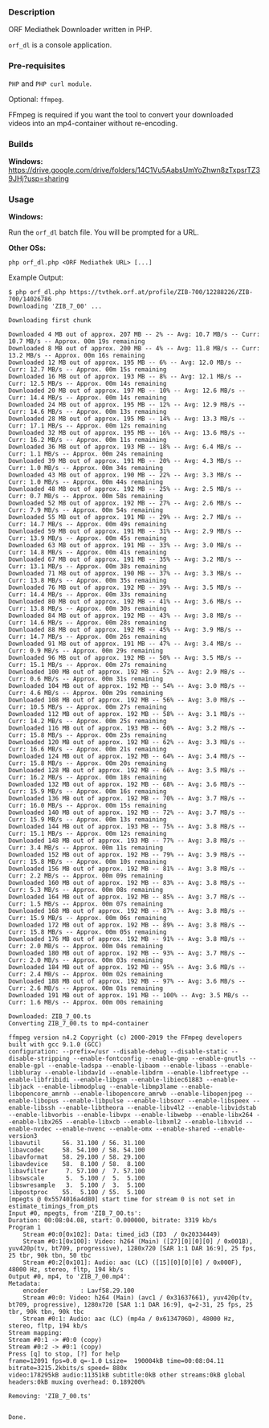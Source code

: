 ### Description ###

ORF Mediathek Downloader written in PHP.

`orf_dl` is a console application.

### Pre-requisites ###

`PHP` and `PHP curl module`.

Optional: `ffmpeg`.

FFmpeg is required if you want the tool to convert your downloaded  
videos into an mp4-container without re-encoding.

### Builds ###

**Windows:** https://drive.google.com/drive/folders/14C1Vu5AabsUmYoZhwn8zTxpsrTZ39JHj?usp=sharing

### Usage ###

**Windows:**

Run the `orf_dl` batch file. You will be prompted for a URL.

**Other OSs:**

`php orf_dl.php <ORF Mediathek URL> [...]`

Example Output:

    $ php orf_dl.php https://tvthek.orf.at/profile/ZIB-700/12288226/ZIB-700/14026786
    Downloading 'ZIB_7_00' ...

    Downloading first chunk

    Downloaded 4 MB out of approx. 207 MB -- 2% -- Avg: 10.7 MB/s -- Curr: 10.7 MB/s -- Approx. 00m 19s remaining
    Downloaded 8 MB out of approx. 200 MB -- 4% -- Avg: 11.8 MB/s -- Curr: 13.2 MB/s -- Approx. 00m 16s remaining
    Downloaded 12 MB out of approx. 195 MB -- 6% -- Avg: 12.0 MB/s -- Curr: 12.7 MB/s -- Approx. 00m 15s remaining
    Downloaded 16 MB out of approx. 193 MB -- 8% -- Avg: 12.1 MB/s -- Curr: 12.5 MB/s -- Approx. 00m 14s remaining
    Downloaded 20 MB out of approx. 197 MB -- 10% -- Avg: 12.6 MB/s -- Curr: 14.4 MB/s -- Approx. 00m 14s remaining
    Downloaded 24 MB out of approx. 195 MB -- 12% -- Avg: 12.9 MB/s -- Curr: 14.6 MB/s -- Approx. 00m 13s remaining
    Downloaded 28 MB out of approx. 195 MB -- 14% -- Avg: 13.3 MB/s -- Curr: 17.1 MB/s -- Approx. 00m 12s remaining
    Downloaded 32 MB out of approx. 195 MB -- 16% -- Avg: 13.6 MB/s -- Curr: 16.2 MB/s -- Approx. 00m 11s remaining
    Downloaded 36 MB out of approx. 193 MB -- 18% -- Avg: 6.4 MB/s -- Curr: 1.1 MB/s -- Approx. 00m 24s remaining
    Downloaded 39 MB out of approx. 191 MB -- 20% -- Avg: 4.3 MB/s -- Curr: 1.0 MB/s -- Approx. 00m 34s remaining
    Downloaded 43 MB out of approx. 190 MB -- 22% -- Avg: 3.3 MB/s -- Curr: 1.0 MB/s -- Approx. 00m 44s remaining
    Downloaded 48 MB out of approx. 192 MB -- 25% -- Avg: 2.5 MB/s -- Curr: 0.7 MB/s -- Approx. 00m 58s remaining
    Downloaded 52 MB out of approx. 192 MB -- 27% -- Avg: 2.6 MB/s -- Curr: 7.9 MB/s -- Approx. 00m 54s remaining
    Downloaded 55 MB out of approx. 191 MB -- 29% -- Avg: 2.7 MB/s -- Curr: 14.7 MB/s -- Approx. 00m 49s remaining
    Downloaded 59 MB out of approx. 191 MB -- 31% -- Avg: 2.9 MB/s -- Curr: 13.9 MB/s -- Approx. 00m 45s remaining
    Downloaded 63 MB out of approx. 191 MB -- 33% -- Avg: 3.0 MB/s -- Curr: 14.8 MB/s -- Approx. 00m 41s remaining
    Downloaded 67 MB out of approx. 191 MB -- 35% -- Avg: 3.2 MB/s -- Curr: 13.1 MB/s -- Approx. 00m 38s remaining
    Downloaded 71 MB out of approx. 190 MB -- 37% -- Avg: 3.3 MB/s -- Curr: 13.8 MB/s -- Approx. 00m 35s remaining
    Downloaded 76 MB out of approx. 192 MB -- 39% -- Avg: 3.5 MB/s -- Curr: 14.4 MB/s -- Approx. 00m 33s remaining
    Downloaded 80 MB out of approx. 192 MB -- 41% -- Avg: 3.6 MB/s -- Curr: 13.8 MB/s -- Approx. 00m 30s remaining
    Downloaded 84 MB out of approx. 192 MB -- 43% -- Avg: 3.8 MB/s -- Curr: 14.6 MB/s -- Approx. 00m 28s remaining
    Downloaded 88 MB out of approx. 192 MB -- 45% -- Avg: 3.9 MB/s -- Curr: 14.7 MB/s -- Approx. 00m 26s remaining
    Downloaded 91 MB out of approx. 191 MB -- 47% -- Avg: 3.4 MB/s -- Curr: 0.9 MB/s -- Approx. 00m 29s remaining
    Downloaded 96 MB out of approx. 192 MB -- 50% -- Avg: 3.5 MB/s -- Curr: 15.1 MB/s -- Approx. 00m 27s remaining
    Downloaded 100 MB out of approx. 192 MB -- 52% -- Avg: 2.9 MB/s -- Curr: 0.6 MB/s -- Approx. 00m 31s remaining
    Downloaded 104 MB out of approx. 192 MB -- 54% -- Avg: 3.0 MB/s -- Curr: 4.6 MB/s -- Approx. 00m 29s remaining
    Downloaded 108 MB out of approx. 192 MB -- 56% -- Avg: 3.0 MB/s -- Curr: 10.5 MB/s -- Approx. 00m 27s remaining
    Downloaded 112 MB out of approx. 192 MB -- 58% -- Avg: 3.1 MB/s -- Curr: 14.2 MB/s -- Approx. 00m 25s remaining
    Downloaded 116 MB out of approx. 193 MB -- 60% -- Avg: 3.2 MB/s -- Curr: 15.8 MB/s -- Approx. 00m 23s remaining
    Downloaded 120 MB out of approx. 192 MB -- 62% -- Avg: 3.3 MB/s -- Curr: 16.6 MB/s -- Approx. 00m 21s remaining
    Downloaded 124 MB out of approx. 192 MB -- 64% -- Avg: 3.4 MB/s -- Curr: 15.8 MB/s -- Approx. 00m 20s remaining
    Downloaded 128 MB out of approx. 192 MB -- 66% -- Avg: 3.5 MB/s -- Curr: 16.2 MB/s -- Approx. 00m 18s remaining
    Downloaded 132 MB out of approx. 192 MB -- 68% -- Avg: 3.6 MB/s -- Curr: 15.9 MB/s -- Approx. 00m 16s remaining
    Downloaded 136 MB out of approx. 192 MB -- 70% -- Avg: 3.7 MB/s -- Curr: 16.0 MB/s -- Approx. 00m 15s remaining
    Downloaded 140 MB out of approx. 192 MB -- 72% -- Avg: 3.7 MB/s -- Curr: 15.9 MB/s -- Approx. 00m 13s remaining
    Downloaded 144 MB out of approx. 193 MB -- 75% -- Avg: 3.8 MB/s -- Curr: 15.1 MB/s -- Approx. 00m 12s remaining
    Downloaded 148 MB out of approx. 193 MB -- 77% -- Avg: 3.8 MB/s -- Curr: 3.4 MB/s -- Approx. 00m 11s remaining
    Downloaded 152 MB out of approx. 192 MB -- 79% -- Avg: 3.9 MB/s -- Curr: 15.8 MB/s -- Approx. 00m 10s remaining
    Downloaded 156 MB out of approx. 192 MB -- 81% -- Avg: 3.8 MB/s -- Curr: 2.2 MB/s -- Approx. 00m 09s remaining
    Downloaded 160 MB out of approx. 192 MB -- 83% -- Avg: 3.8 MB/s -- Curr: 5.3 MB/s -- Approx. 00m 08s remaining
    Downloaded 164 MB out of approx. 192 MB -- 85% -- Avg: 3.7 MB/s -- Curr: 1.5 MB/s -- Approx. 00m 07s remaining
    Downloaded 168 MB out of approx. 192 MB -- 87% -- Avg: 3.8 MB/s -- Curr: 15.9 MB/s -- Approx. 00m 06s remaining
    Downloaded 172 MB out of approx. 192 MB -- 89% -- Avg: 3.8 MB/s -- Curr: 15.8 MB/s -- Approx. 00m 05s remaining
    Downloaded 176 MB out of approx. 192 MB -- 91% -- Avg: 3.8 MB/s -- Curr: 2.0 MB/s -- Approx. 00m 04s remaining
    Downloaded 180 MB out of approx. 192 MB -- 93% -- Avg: 3.7 MB/s -- Curr: 2.0 MB/s -- Approx. 00m 03s remaining
    Downloaded 184 MB out of approx. 192 MB -- 95% -- Avg: 3.6 MB/s -- Curr: 2.4 MB/s -- Approx. 00m 02s remaining
    Downloaded 188 MB out of approx. 192 MB -- 97% -- Avg: 3.6 MB/s -- Curr: 2.6 MB/s -- Approx. 00m 01s remaining
    Downloaded 191 MB out of approx. 191 MB -- 100% -- Avg: 3.5 MB/s -- Curr: 1.6 MB/s -- Approx. 00m 00s remaining

    Downloaded: ZIB_7_00.ts
    Converting ZIB_7_00.ts to mp4-container

    ffmpeg version n4.2 Copyright (c) 2000-2019 the FFmpeg developers
    built with gcc 9.1.0 (GCC)
    configuration: --prefix=/usr --disable-debug --disable-static --disable-stripping --enable-fontconfig --enable-gmp --enable-gnutls --enable-gpl --enable-ladspa --enable-libaom --enable-libass --enable-libbluray --enable-libdav1d --enable-libdrm --enable-libfreetype --enable-libfribidi --enable-libgsm --enable-libiec61883 --enable-libjack --enable-libmodplug --enable-libmp3lame --enable-libopencore_amrnb --enable-libopencore_amrwb --enable-libopenjpeg --enable-libopus --enable-libpulse --enable-libsoxr --enable-libspeex --enable-libssh --enable-libtheora --enable-libv4l2 --enable-libvidstab --enable-libvorbis --enable-libvpx --enable-libwebp --enable-libx264 --enable-libx265 --enable-libxcb --enable-libxml2 --enable-libxvid --enable-nvdec --enable-nvenc --enable-omx --enable-shared --enable-version3
    libavutil      56. 31.100 / 56. 31.100
    libavcodec     58. 54.100 / 58. 54.100
    libavformat    58. 29.100 / 58. 29.100
    libavdevice    58.  8.100 / 58.  8.100
    libavfilter     7. 57.100 /  7. 57.100
    libswscale      5.  5.100 /  5.  5.100
    libswresample   3.  5.100 /  3.  5.100
    libpostproc    55.  5.100 / 55.  5.100
    [mpegts @ 0x5574016a4d80] start time for stream 0 is not set in estimate_timings_from_pts
    Input #0, mpegts, from 'ZIB_7_00.ts':
    Duration: 00:08:04.08, start: 0.000000, bitrate: 3319 kb/s
    Program 1 
        Stream #0:0[0x102]: Data: timed_id3 (ID3  / 0x20334449)
        Stream #0:1[0x100]: Video: h264 (Main) ([27][0][0][0] / 0x001B), yuv420p(tv, bt709, progressive), 1280x720 [SAR 1:1 DAR 16:9], 25 fps, 25 tbr, 90k tbn, 50 tbc
        Stream #0:2[0x101]: Audio: aac (LC) ([15][0][0][0] / 0x000F), 48000 Hz, stereo, fltp, 194 kb/s
    Output #0, mp4, to 'ZIB_7_00.mp4':
    Metadata:
        encoder         : Lavf58.29.100
        Stream #0:0: Video: h264 (Main) (avc1 / 0x31637661), yuv420p(tv, bt709, progressive), 1280x720 [SAR 1:1 DAR 16:9], q=2-31, 25 fps, 25 tbr, 90k tbn, 90k tbc
        Stream #0:1: Audio: aac (LC) (mp4a / 0x6134706D), 48000 Hz, stereo, fltp, 194 kb/s
    Stream mapping:
    Stream #0:1 -> #0:0 (copy)
    Stream #0:2 -> #0:1 (copy)
    Press [q] to stop, [?] for help
    frame=12091 fps=0.0 q=-1.0 Lsize=  190004kB time=00:08:04.11 bitrate=3215.2kbits/s speed= 880x    
    video:178295kB audio:11351kB subtitle:0kB other streams:0kB global headers:0kB muxing overhead: 0.189200%

    Removing: 'ZIB_7_00.ts'


    Done.
